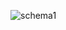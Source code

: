 ![schema1](https://user-images.githubusercontent.com/107043798/193620767-84a2f8cc-7b85-45b5-8272-23ea8f53ef4d.jpg)
